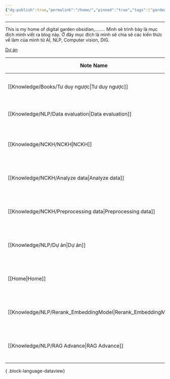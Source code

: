 ```yaml
---
{"dg-publish":true,"permalink":"/home/","pinned":"true","tags":["gardenEntry"]}
---
```


---

This is my home of digital garden obsidian,........
Mình sẽ trình bày là mục đích mình viết ra blog này. Ở đây mục đích là mình sẽ chia sẽ các kiến thức về làm của mình từ AI, NLP, Computer vision, DIG. 

[Dự án](Knowledge/NLP/Dự%20án.md)

| Note Name                                                         | Last Updated                | Links |
| ----------------------------------------------------------------- | --------------------------- | ----- |
| [[Knowledge/Books/Tư duy ngược\|Tư duy ngược]]                 | 5:12 PM - March 11, 2025    | 0     |
| [[Knowledge/NLP/Data evaluation\|Data evaluation]]             | 6:22 PM - March 06, 2025    | 1     |
| [[Knowledge/NCKH/NCKH\|NCKH]]                                  | 5:39 PM - February 28, 2025 | 0     |
| [[Knowledge/NCKH/Analyze data\|Analyze data]]                  | 5:06 PM - February 28, 2025 | 0     |
| [[Knowledge/NCKH/Preprocessing data\|Preprocessing data]]      | 4:59 PM - February 28, 2025 | 0     |
| [[Knowledge/NLP/Dự án\|Dự án]]                                 | 2:26 PM - February 28, 2025 | 2     |
| [[Home\|Home]]                                                 | 4:59 PM - February 25, 2025 | 0     |
| [[Knowledge/NLP/Rerank_EmbeddingModel\|Rerank_EmbeddingModel]] | 4:40 PM - February 25, 2025 | 1     |
| [[Knowledge/NLP/RAG Advance\|RAG Advance]]                     | 4:40 PM - February 25, 2025 | 0     |

{ .block-language-dataview}
